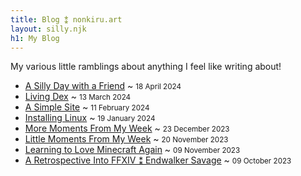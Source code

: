 ```yaml
---
title: Blog ⁑ nonkiru.art
layout: silly.njk
h1: My Blog
---
```


My various little ramblings about anything I feel like writing about!

<!-- Test, trying to fix why the order is incorrect on live but working fine on hotreload? -->
<!-- ok fine ill just list them manually... -->

<ul>
<li><a href="/blog/a_silly_day_with_a_friend/">A Silly Day with a Friend</a> ~ <small>18 April 2024</small> </li>
<li><a href="/blog/living_dex/">Living Dex</a> ~ <small>13 March 2024</small> </li>
<li><a href="/blog/a_simple_site/">A Simple Site</a> ~ <small>11 February 2024</small> </li>
<li><a href="/blog/installing_linux/">Installing Linux</a> ~ <small>19 January 2024</small> </li>
<li><a href="/blog/more_moments_from_my_week/">More Moments From My Week</a> ~ <small>23 December 2023</small> </li>
<li><a href="/blog/little_moments_from_my_week/">Little Moments From My Week</a> ~ <small>20 November 2023</small> </li>
<li><a href="/blog/learning_to_love_minecraft_again/">Learning to Love Minecraft Again</a> ~ <small>09 November 2023</small> </li>
<li><a href="/blog/a_retrospective_into_ffxiv_endwalker_savage/">A Retrospective Into FFXIV ⁑ Endwalker Savage</a> ~ <small>09 October 2023</small> </li>
</ul>
                    